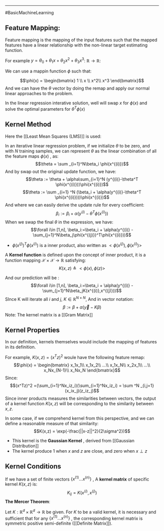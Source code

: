 ----
#BasicMachineLearning 

## Feature Mapping:

Feature mapping is the mapping of the input features such that the mapped features have a linear relationship with the non-linear target estimating function.  

For example $y = \theta_0 + \theta_1x + \theta_2x^2 + \theta_3x^3$: $\mathbb{R} \rightarrow \mathbb{R}$:

We can use a mappin function $\phi$ such that:

$$\phi(x) = \begin{bmatrix}
1 \\
x \\
x^2\\
x^3
\end{bmatrix}$$
And we can have the $\theta$ vector by doing the remap and apply our normal linear approaches to the problem.

In the linear regression interative solution, well will swap $x$ for $\phi(x)$ and solve the optimal parameters for $\theta^T \phi(x)$ 

## Kernel Method

Here the [[Least Mean Squares (LMS)]] is used:

In an iterative linear regression problem, if we initialize $\theta$ to be zero, and with $N$ training samples, we can represent $\theta$ as the linear combination of all the feature maps $\phi(x)$ , as:
$$\theta = \sum _{i=1}^N\beta_i \phi(x^{(i)})$$
 And by swap out the original update function, we have:
$$\theta := \theta + \alpha\sum_{i=1}^N (y^{(i)}-\theta^T \phi(x^{(i)}))\phi(x^{(i)})$$
$$\theta := \sum _{i=1} ^N (\beta_i + \alpha(y^{(i)}-\theta^T \phi(x^{(i)})))\phi(x^{(i)})$$
And where we can easily derive the update rule for every coefficient:
$$\beta_i := \beta_i + \alpha(y^{(i)}-\theta^T\phi(x^{(i)}))$$
When we swap the final $\theta$ in the expression, we have:
$$\forall i\in [1,n], \beta_i:=\beta_i + \alpha(y^{(i)} -\sum_{j=1}^N\beta_j\phi(x^{(j)})^T\phi(x^{(i)}))$$
- $\phi(x^{(j)})^T\phi(x^{(i)})$ is a inner product, also written as $<\phi(x^{(j)}), \phi(x^{(i)})>$ 

A **Kernel function** is defined upon the concept of inner product, it is a function mapping $\mathcal{X} \times \mathcal{X} \rightarrow \mathbb{R}$ satisfying:
$$K(x,z) \triangleq <\phi(x), \phi(z)>$$

And our prediction will be :
$$\forall i\in [1,n], \beta_i:=\beta_i + \alpha(y^{(i)} -\sum_{j=1}^N\beta_jK(x^{(i)},x^{(j)}))$$
SInce K will iterate all $i$ and $j$, $K \in \mathbb{R}^{N \times N}$, And in vector notation:
$$\beta := \beta + \alpha(\vec{y} - K\beta)$$
Note: The kernel matrix is a [[Gram Matrix]]

## Kernel Properties

In our definition, kernels themselves would include the mapping of features in its definition.  

For example, $K(x,z) = (x^Tz)^2$ woule have the following feature remap:
$$\phi(x) = \begin{bmatrix}
x_1x_1\\
x_1x_2\\
...\\
x_1x_N\\
x_2x_1\\
...\\
x_Nx_{N-1}\\
x_Nx_N
\end{bmatrix}$$
Since:
$$(x^Tz)^2 =(\sum_{i=1}^Nx_iz_i)(\sum_{i=1}^Nx_iz_i) = \sum ^N _{i,j=1} (x_ix_j)(z_iz_j)$$
Since inner products measures the similarities between vectors, the output of a kernel function $K(x,z)$ will be corresponding to the similarity between $x,z$. 

In some case, if we comprehend kernel from this perspective, and we can define a reasonable measure of that similarity:
$$K(x,z) = \exp(-\frac{||x-z||^2}{2\sigma^2})$$
- This kernel is the **Gaussian Kernel** , derived from [[Gaussian Distribution]] 
- The kernel produce 1 when $x$ and $z$ are close, and zero when $x \perp z$

## Kernel Conditions

If we have a set of finite vectors $\{x^{(1)} ... x^{(n)}\}$ , A **kernel matrix** of specific kernel $K(x,z)$ is:
$$K_{ij} = K(x^{(i)},x^{(j)})$$
**The Mercer Theorem**:

Let $K : \mathbb{R} ^d \times \mathbb{R} ^d \rightarrow \mathbb{R}$  be  given. For $K$ to be a valid kernel, it is necessary and sufficient that for any $\{x^{(1)} ... x^{(n)}\}$ , the corresponding kernel matrix is symmetric positive semi-definite ([[Definite Matrix]]).

